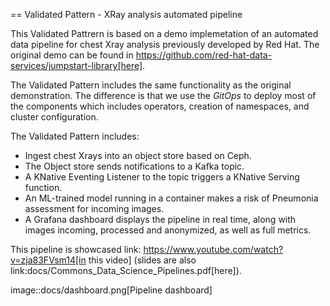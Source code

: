 == Validated Pattern - XRay analysis automated pipeline

This Validated Pattrern is based on a demo implemetation of an automated data pipeline for chest Xray
analysis previously developed by Red Hat.  The original demo can be found in https://github.com/red-hat-data-services/jumpstart-library[here].

The Validated Pattern includes the same functionality as the original demonstration.  The difference is
that we use the *GitOps* to deploy most of the components which includes operators, creation of namespaces,
and cluster configuration.

The Validated Pattern includes:

* Ingest chest Xrays into an object store based on Ceph.
* The Object store sends notifications to a Kafka topic.
* A KNative Eventing Listener to the topic triggers a KNative Serving function.
* An ML-trained model running in a container makes a risk of Pneumonia assessment for incoming images.
* A Grafana dashboard displays the pipeline in real time, along with images incoming, processed and anonymized, as well as full metrics.

This pipeline is showcased link: https://www.youtube.com/watch?v=zja83FVsm14[in this video] (slides are also link:docs/Commons_Data_Science_Pipelines.pdf[here]).

image::docs/dashboard.png[Pipeline dashboard]

